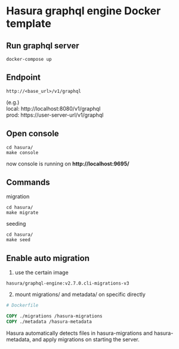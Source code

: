 # Hasura graphql engine Docker template

## Run graphql server
```shell
docker-compose up
```

## Endpoint
```text
http://<base_url>/v1/graphql
```
(e.g.)   
local:
http://localhost:8080/v1/graphql  
prod:
https://user-server-url/v1/graphql

## Open console
```shell
cd hasura/
make console
```

now console is running on **http://localhost:9695/**

## Commands
migration
```shell
cd hasura/
make migrate
```
seeding
```shell
cd hasura/
make seed
```

## Enable auto migration
1. use the certain image
```text
hasura/graphql-engine:v2.7.0.cli-migrations-v3
```

2. mount migrations/ and metadata/ on specific directly
```dockerfile
# Dockerfile

COPY ./migrations /hasura-migrations
COPY ./metadata /hasura-metadata
```
Hasura automatically detects files in hasura-migrations and hasura-metadata, and apply migrations on starting the server.
